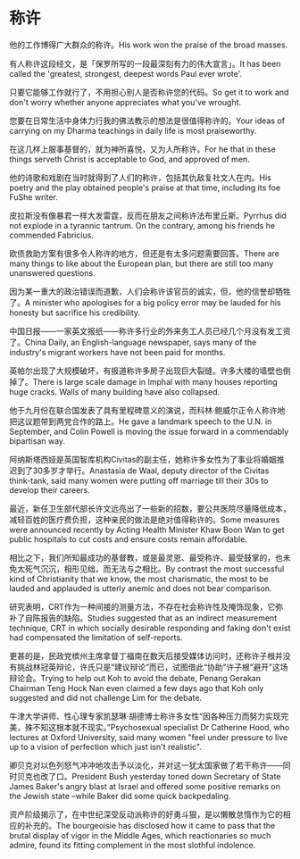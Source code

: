 # 称许

<p><span class="chinese">他的工作博得广大群众的称许。</span><span class="english">His work won the praise of the broad masses.</span></p>

<p><span class="chinese">有人称许这段经文，是「保罗所写的一段最深刻有力的伟大宣言」。</span><span class="english">It has been called the 'greatest, strongest, deepest words Paul ever wrote'.</span></p>

<p><span class="chinese">只要它能够工作就行了，不用担心别人是否称许您的代码。</span><span class="english">So get it to work and don't worry whether anyone appreciates what you've wrought.</span></p>

<p><span class="chinese">您要在日常生活中身体力行我的佛法教示的想法是很值得称许的。</span><span class="english">Your ideas of carrying on my Dharma teachings in daily life is most praiseworthy.</span></p>

<p><span class="chinese">在这几样上服事基督的，就为神所喜悦，又为人所称许。</span><span class="english">For he that in these things serveth Christ is acceptable to God, and approved of men.</span></p>

<p><span class="chinese">他的诗歌和戏剧在当时就得到了人们的称许，包括其仇敌复社文人在内。</span><span class="english">His poetry and the play obtained people's praise at that time, including its foe FuShe writer.</span></p>

<p><span class="chinese">皮拉斯没有像暴君一样大发雷霆，反而在朋友之间称许法布里丘斯。</span><span class="english">Pyrrhus did not explode in a tyrannic tantrum. On the contrary, among his friends he commended Fabricius.</span></p>

<p><span class="chinese">欧债救助方案有很多令人称许的地方，但还是有太多问题需要回答。</span><span class="english">There are many things to like about the European plan, but there are still too many unanswered questions.</span></p>

<p><span class="chinese">因为某一重大的政治错误而道歉，人们会称许该官员的诚实，但，他的信誉却牺牲了。</span><span class="english">A minister who apologises for a big policy error may be lauded for his honesty but sacrifice his credibility.</span></p>

<p><span class="chinese">中国日报——一家英文报纸——称许多行业的外来务工人员已经几个月没有发工资了。</span><span class="english">China Daily, an English-language newspaper, says many of the industry's migrant workers have not been paid for months.</span></p>

<p><span class="chinese">英帕尔出现了大规模破坏，有报道称许多房子出现巨大裂缝。许多大楼的墙壁也倒掉了。</span><span class="english">There is large scale damage in Imphal with many houses reporting huge cracks. Walls of many building have also collapsed.</span></p>

<p><span class="chinese">他于九月份在联合国发表了具有里程碑意义的演说，而科林·鲍威尔正令人称许地把这议题带到两党合作的路上。</span><span class="english">He gave a landmark speech to the U.N. in September, and Colin Powell is moving the issue forward in a commendably bipartisan way.</span></p>

<p><span class="chinese">阿纳斯塔西娅是英国智库机构Civitas的副主任，她称许多女性为了事业将婚姻推迟到了30多岁才举行。</span><span class="english">Anastasia de Waal, deputy director of the Civitas think-tank, said many women were putting off marriage till their 30s to develop their careers.</span></p>

<p><span class="chinese">最近，新任卫生部代部长许文远亮出了一些新的招数，要公共医院尽量降低成本，减轻百姓的医疗费负担，这种亲民的做法是绝对值得称许的。</span><span class="english">Some measures were announced recently by Acting Health Minister Khaw Boon Wan to get public hospitals to cut costs and ensure costs remain affordable.</span></p>

<p><span class="chinese">相比之下，我们所知最成功的基督教，或是最灵恩、最受称许、最受鼓掌的，也未免太死气沉沉，相形见绌，而无法与之相比。</span><span class="english">By contrast the most successful kind of Christianity that we know, the most charismatic, the most to be lauded and applauded is utterly anemic and does not bear comparison.</span></p>

<p><span class="chinese">研究表明，CRT作为一种间接的测量方法，不存在社会称许性及掩饰现象，它弥补了自陈报告的缺陷。</span><span class="english">Studies suggested that as an indirect measurement technique, CRT in which socially desirable responding and faking don't exist had compensated the limitation of self-reports.</span></p>

<p><span class="chinese">更甚的是，民政党槟州主席拿督丁福南在数天后接受媒体访问时，还称许子根并没有挑战林冠英辩论，许氏只是“建议辩论”而已，试图借此“协助”许子根“避开”这场辩论会。</span><span class="english">Trying to help out Koh to avoid the debate, Penang Gerakan Chairman Teng Hock Nan even claimed a few days ago that Koh only suggested and did not challenge Lim for the debate.</span></p>

<p><span class="chinese">牛津大学讲师、性心理专家凯瑟琳·胡德博士称许多女性“因各种压力而努力实现完美，殊不知这根本就不现实。”</span><span class="english">Psychosexual specialist Dr Catherine Hood, who lectures at Oxford University, said many women "feel under pressure to live up to a vision of perfection which just isn't realistic".</span></p>

<p><span class="chinese">卿贝克对以色列怒气冲冲地攻击予以淡化，并对这一犹太国家做了若干称许——同时贝克也改了口。</span><span class="english">President Bush yesterday toned down Secretary of State James Baker's angry blast at Israel and offered some positive remarks on the Jewish state –while Baker did some quick backpedaling.</span></p>

<p><span class="chinese">资产阶级揭示了，在中世纪深受反动派称许的好勇斗狠，是以懒散怠惰作为它的相应的补充的。</span><span class="english">The bourgeoisie has disclosed how it came to pass that the brutal display of vigor in the Middle Ages, which reactionaries so much admire, found its fitting complement in the most slothful indolence.</span></p>

